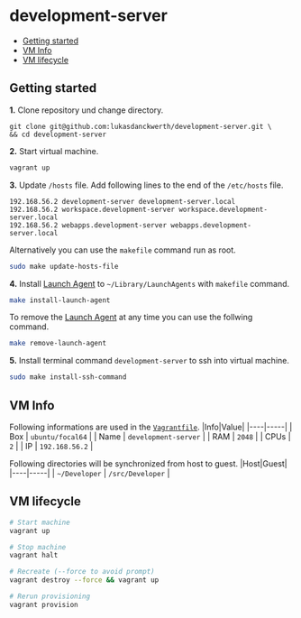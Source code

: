 # development-server

- [Getting started](#getting-started)
- [VM Info](#vm-info)
- [VM lifecycle](#vm-lifecycle)

## Getting started

**1.** Clone repository und change directory.
```
git clone git@github.com:lukasdanckwerth/development-server.git \
&& cd development-server
```

**2.** Start virtual machine.
```bash
vagrant up
```

**3.** Update `/hosts` file. Add following lines to the end of the `/etc/hosts` file.
```hosts
192.168.56.2 development-server development-server.local
192.168.56.2 workspace.development-server workspace.development-server.local
192.168.56.2 webapps.development-server webapps.development-server.local
```
Alternatively you can use the `makefile` command run as root.
```bash
sudo make update-hosts-file
```

**4.** Install [Launch Agent](launch-agend.plist) to `~/Library/LaunchAgents` with `makefile` command.
```bash
make install-launch-agent
```
To remove the [Launch Agent](launch-agend.plist) at any time you can use the follwing command.
```bash
make remove-launch-agent
```

**5.** Install terminal command `development-server` to ssh into virtual machine.
```bash
sudo make install-ssh-command
```

## VM Info
Following informations are used in the [`Vagrantfile`](Vagrantfile).
|Info|Value|
|----|-----|
| Box | `ubuntu/focal64` |
| Name | `development-server` |
| RAM | `2048` |
| CPUs | `2` |
| IP | `192.168.56.2` |

Following directories will be synchronized from host to guest.
|Host|Guest|
|----|-----|
| `~/Developer` | `/src/Developer` |

## VM lifecycle
```bash
# Start machine
vagrant up

# Stop machine
vagrant halt

# Recreate (--force to avoid prompt)
vagrant destroy --force && vagrant up

# Rerun provisioning
vagrant provision
```
